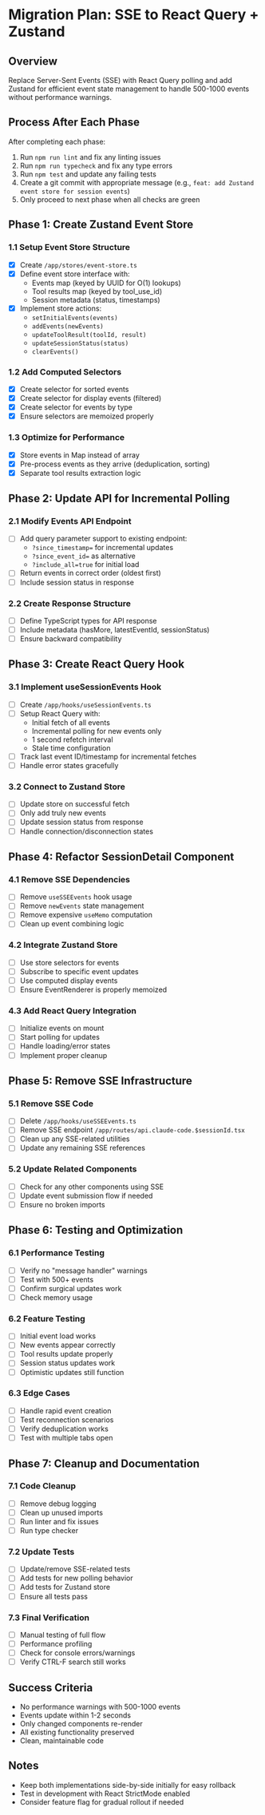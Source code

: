 # Migration Plan: SSE to React Query + Zustand

## Overview
Replace Server-Sent Events (SSE) with React Query polling and add Zustand for efficient event state management to handle 500-1000 events without performance warnings.

## Process After Each Phase
After completing each phase:
1. Run `npm run lint` and fix any linting issues
2. Run `npm run typecheck` and fix any type errors  
3. Run `npm test` and update any failing tests
4. Create a git commit with appropriate message (e.g., `feat: add Zustand event store for session events`)
5. Only proceed to next phase when all checks are green

## Phase 1: Create Zustand Event Store

### 1.1 Setup Event Store Structure
- [x] Create `/app/stores/event-store.ts`
- [x] Define event store interface with:
  - Events map (keyed by UUID for O(1) lookups)
  - Tool results map (keyed by tool_use_id)
  - Session metadata (status, timestamps)
- [x] Implement store actions:
  - `setInitialEvents(events)`
  - `addEvents(newEvents)` 
  - `updateToolResult(toolId, result)`
  - `updateSessionStatus(status)`
  - `clearEvents()`

### 1.2 Add Computed Selectors
- [x] Create selector for sorted events
- [x] Create selector for display events (filtered)
- [x] Create selector for events by type
- [x] Ensure selectors are memoized properly

### 1.3 Optimize for Performance
- [x] Store events in Map instead of array
- [x] Pre-process events as they arrive (deduplication, sorting)
- [x] Separate tool results extraction logic

## Phase 2: Update API for Incremental Polling

### 2.1 Modify Events API Endpoint
- [ ] Add query parameter support to existing endpoint:
  - `?since_timestamp=` for incremental updates
  - `?since_event_id=` as alternative
  - `?include_all=true` for initial load
- [ ] Return events in correct order (oldest first)
- [ ] Include session status in response

### 2.2 Create Response Structure
- [ ] Define TypeScript types for API response
- [ ] Include metadata (hasMore, latestEventId, sessionStatus)
- [ ] Ensure backward compatibility

## Phase 3: Create React Query Hook

### 3.1 Implement useSessionEvents Hook
- [ ] Create `/app/hooks/useSessionEvents.ts`
- [ ] Setup React Query with:
  - Initial fetch of all events
  - Incremental polling for new events only
  - 1 second refetch interval
  - Stale time configuration
- [ ] Track last event ID/timestamp for incremental fetches
- [ ] Handle error states gracefully

### 3.2 Connect to Zustand Store
- [ ] Update store on successful fetch
- [ ] Only add truly new events
- [ ] Update session status from response
- [ ] Handle connection/disconnection states

## Phase 4: Refactor SessionDetail Component

### 4.1 Remove SSE Dependencies
- [ ] Remove `useSSEEvents` hook usage
- [ ] Remove `newEvents` state management
- [ ] Remove expensive `useMemo` computation
- [ ] Clean up event combining logic

### 4.2 Integrate Zustand Store
- [ ] Use store selectors for events
- [ ] Subscribe to specific event updates
- [ ] Use computed display events
- [ ] Ensure EventRenderer is properly memoized

### 4.3 Add React Query Integration
- [ ] Initialize events on mount
- [ ] Start polling for updates
- [ ] Handle loading/error states
- [ ] Implement proper cleanup

## Phase 5: Remove SSE Infrastructure

### 5.1 Remove SSE Code
- [ ] Delete `/app/hooks/useSSEEvents.ts`
- [ ] Remove SSE endpoint `/app/routes/api.claude-code.$sessionId.tsx`
- [ ] Clean up any SSE-related utilities
- [ ] Update any remaining SSE references

### 5.2 Update Related Components
- [ ] Check for any other components using SSE
- [ ] Update event submission flow if needed
- [ ] Ensure no broken imports

## Phase 6: Testing and Optimization

### 6.1 Performance Testing
- [ ] Verify no "message handler" warnings
- [ ] Test with 500+ events
- [ ] Confirm surgical updates work
- [ ] Check memory usage

### 6.2 Feature Testing
- [ ] Initial event load works
- [ ] New events appear correctly
- [ ] Tool results update properly
- [ ] Session status updates work
- [ ] Optimistic updates still function

### 6.3 Edge Cases
- [ ] Handle rapid event creation
- [ ] Test reconnection scenarios
- [ ] Verify deduplication works
- [ ] Test with multiple tabs open

## Phase 7: Cleanup and Documentation

### 7.1 Code Cleanup
- [ ] Remove debug logging
- [ ] Clean up unused imports
- [ ] Run linter and fix issues
- [ ] Run type checker

### 7.2 Update Tests
- [ ] Update/remove SSE-related tests
- [ ] Add tests for new polling behavior
- [ ] Add tests for Zustand store
- [ ] Ensure all tests pass

### 7.3 Final Verification
- [ ] Manual testing of full flow
- [ ] Performance profiling
- [ ] Check for console errors/warnings
- [ ] Verify CTRL-F search still works

## Success Criteria
- No performance warnings with 500-1000 events
- Events update within 1-2 seconds
- Only changed components re-render
- All existing functionality preserved
- Clean, maintainable code

## Notes
- Keep both implementations side-by-side initially for easy rollback
- Test in development with React StrictMode enabled
- Consider feature flag for gradual rollout if needed